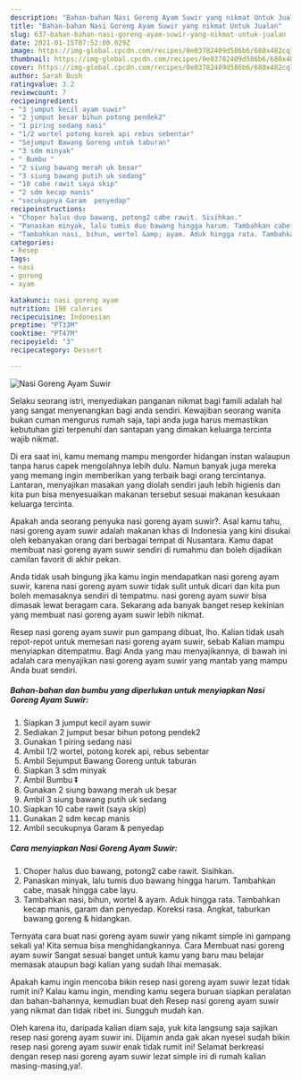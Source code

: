 ```yaml
---
description: "Bahan-bahan Nasi Goreng Ayam Suwir yang nikmat Untuk Jualan"
title: "Bahan-bahan Nasi Goreng Ayam Suwir yang nikmat Untuk Jualan"
slug: 637-bahan-bahan-nasi-goreng-ayam-suwir-yang-nikmat-untuk-jualan
date: 2021-01-15T07:52:00.029Z
image: https://img-global.cpcdn.com/recipes/0e03782409d586b6/680x482cq70/nasi-goreng-ayam-suwir-foto-resep-utama.jpg
thumbnail: https://img-global.cpcdn.com/recipes/0e03782409d586b6/680x482cq70/nasi-goreng-ayam-suwir-foto-resep-utama.jpg
cover: https://img-global.cpcdn.com/recipes/0e03782409d586b6/680x482cq70/nasi-goreng-ayam-suwir-foto-resep-utama.jpg
author: Sarah Bush
ratingvalue: 3.2
reviewcount: 7
recipeingredient:
- "3 jumput kecil ayam suwir"
- "2 jumput besar bihun potong pendek2"
- "1 piring sedang nasi"
- "1/2 wortel potong korek api rebus sebentar"
- "Sejumput Bawang Goreng untuk taburan"
- "3 sdm minyak"
- " Bumbu "
- "2 siung bawang merah uk besar"
- "3 siung bawang putih uk sedang"
- "10 cabe rawit saya skip"
- "2 sdm kecap manis"
- "secukupnya Garam  penyedap"
recipeinstructions:
- "Choper halus duo bawang, potong2 cabe rawit. Sisihkan."
- "Panaskan minyak, lalu tumis duo bawang hingga harum. Tambahkan cabe, masak hingga cabe layu."
- "Tambahkan nasi, bihun, wortel &amp; ayam. Aduk hingga rata. Tambahkan kecap manis, garam dan penyedap. Koreksi rasa. Angkat, taburkan bawang goreng &amp; hidangkan."
categories:
- Resep
tags:
- nasi
- goreng
- ayam

katakunci: nasi goreng ayam 
nutrition: 198 calories
recipecuisine: Indonesian
preptime: "PT33M"
cooktime: "PT47M"
recipeyield: "3"
recipecategory: Dessert

---
```



![Nasi Goreng Ayam Suwir](https://img-global.cpcdn.com/recipes/0e03782409d586b6/680x482cq70/nasi-goreng-ayam-suwir-foto-resep-utama.jpg)

Selaku seorang istri, menyediakan panganan nikmat bagi famili adalah hal yang sangat menyenangkan bagi anda sendiri. Kewajiban seorang  wanita bukan cuman mengurus rumah saja, tapi anda juga harus memastikan kebutuhan gizi terpenuhi dan santapan yang dimakan keluarga tercinta wajib nikmat.

Di era  saat ini, kamu memang mampu mengorder hidangan instan walaupun tanpa harus capek mengolahnya lebih dulu. Namun banyak juga mereka yang memang ingin memberikan yang terbaik bagi orang tercintanya. Lantaran, menyajikan masakan yang diolah sendiri jauh lebih higienis dan kita pun bisa menyesuaikan makanan tersebut sesuai makanan kesukaan keluarga tercinta. 



Apakah anda seorang penyuka nasi goreng ayam suwir?. Asal kamu tahu, nasi goreng ayam suwir adalah makanan khas di Indonesia yang kini disukai oleh kebanyakan orang dari berbagai tempat di Nusantara. Kamu dapat membuat nasi goreng ayam suwir sendiri di rumahmu dan boleh dijadikan camilan favorit di akhir pekan.

Anda tidak usah bingung jika kamu ingin mendapatkan nasi goreng ayam suwir, karena nasi goreng ayam suwir tidak sulit untuk dicari dan kita pun boleh memasaknya sendiri di tempatmu. nasi goreng ayam suwir bisa dimasak lewat beragam cara. Sekarang ada banyak banget resep kekinian yang membuat nasi goreng ayam suwir lebih nikmat.

Resep nasi goreng ayam suwir pun gampang dibuat, lho. Kalian tidak usah repot-repot untuk memesan nasi goreng ayam suwir, sebab Kalian mampu menyiapkan ditempatmu. Bagi Anda yang mau menyajikannya, di bawah ini adalah cara menyajikan nasi goreng ayam suwir yang mantab yang mampu Anda buat sendiri.

<!--inarticleads1-->

##### Bahan-bahan dan bumbu yang diperlukan untuk menyiapkan Nasi Goreng Ayam Suwir:

1. Siapkan 3 jumput kecil ayam suwir
1. Sediakan 2 jumput besar bihun potong pendek2
1. Gunakan 1 piring sedang nasi
1. Ambil 1/2 wortel, potong korek api, rebus sebentar
1. Ambil Sejumput Bawang Goreng untuk taburan
1. Siapkan 3 sdm minyak
1. Ambil  Bumbu ⏬
1. Gunakan 2 siung bawang merah uk besar
1. Ambil 3 siung bawang putih uk sedang
1. Siapkan 10 cabe rawit (saya skip)
1. Gunakan 2 sdm kecap manis
1. Ambil secukupnya Garam &amp; penyedap




<!--inarticleads2-->

##### Cara menyiapkan Nasi Goreng Ayam Suwir:

1. Choper halus duo bawang, potong2 cabe rawit. Sisihkan.
1. Panaskan minyak, lalu tumis duo bawang hingga harum. Tambahkan cabe, masak hingga cabe layu.
1. Tambahkan nasi, bihun, wortel &amp; ayam. Aduk hingga rata. Tambahkan kecap manis, garam dan penyedap. Koreksi rasa. Angkat, taburkan bawang goreng &amp; hidangkan.




Ternyata cara buat nasi goreng ayam suwir yang nikamt simple ini gampang sekali ya! Kita semua bisa menghidangkannya. Cara Membuat nasi goreng ayam suwir Sangat sesuai banget untuk kamu yang baru mau belajar memasak ataupun bagi kalian yang sudah lihai memasak.

Apakah kamu ingin mencoba bikin resep nasi goreng ayam suwir lezat tidak rumit ini? Kalau kamu ingin, mending kamu segera buruan siapkan peralatan dan bahan-bahannya, kemudian buat deh Resep nasi goreng ayam suwir yang nikmat dan tidak ribet ini. Sungguh mudah kan. 

Oleh karena itu, daripada kalian diam saja, yuk kita langsung saja sajikan resep nasi goreng ayam suwir ini. Dijamin anda gak akan nyesel sudah bikin resep nasi goreng ayam suwir enak tidak rumit ini! Selamat berkreasi dengan resep nasi goreng ayam suwir lezat simple ini di rumah kalian masing-masing,ya!.

